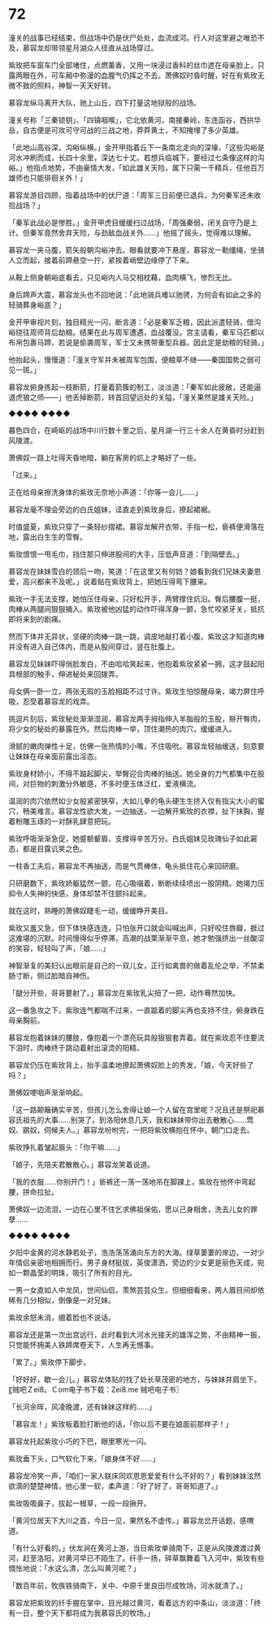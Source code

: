 # 72

潼关的战事已经结束，但战场中仍是伏尸处处，血流成河。行人对这里避之唯恐不及，慕容龙却带领星月湖众人径直从战场穿过。

紫玫把车窗车门全部堵住，点燃薰香，又用一块浸过香料的丝巾遮在母亲脸上，只露两眼在外，可车厢中弥漫的血腥气仍挥之不去。萧佛奴时昏时醒，好在有紫玫无微不致的照料，神智一天天好转。

慕容龙纵马离开大队，驰上山丘，四下打量这地狱般的战场。

潼关号称「三秦锁钥」、「四镇咽喉」，它北依黄河，南接秦岭，东连函谷，西拱华岳，自古便是可攻可守可战的三战之地，莽莽黄土，不知掩埋了多少英雄。

「此地山高谷深，沟峪纵横。」金开甲指着丘下一条南北走向的深壕，「这些沟峪是河水冲刷而成，长四十余里，深达七十丈。若想兵临城下，要经过七条像这样的沟峪。」他指点地势，不由豪情大发，「如此雄关天险，属下只需一千精兵，任他百万雄师也只能徘徊关外！」

慕容龙游目四顾，指着战场中的伏尸道：「周军三日前便已退兵，为何秦军还未收拾战场？」

「秦军此战必是惨胜。」金开甲虎目缓缓扫过战场，「周强秦弱，闭关自守乃是上计。但秦军竟然舍弃天险，与劲敌血战关外……」他摇了摇头，觉得难以理解。

慕容龙一夹马腹，箭矢般朝沟峪冲去。眼看就要冲下悬崖，慕容龙一勒缰绳，坐骑人立而起，接着前蹄悬空一拧，紧挨着峭壁边缘停了下来。

从鞍上侧身朝峪底看去，只见峪内人马交相枕藉，血肉横飞，惨烈无比。

身后蹄声大震，慕容龙头也不回地说：「此地骑兵难以驰骋，为何会有如此之多的轻骑葬身峪底？」

金开甲审视片刻，独目精光一闪，断言道：「必是秦军乏粮，因此派遣轻骑，借沟峪绕往周师背后劫粮。结果在此与周军遭遇，血战覆没。宫主请看，秦军马匹都以布帛包裹马蹄，若说是偷袭周军，军士又未携带重型兵器。因此定是劫粮的轻骑。」

他抬起头，慢慢道：「潼关守军并未被周军包围，便粮草不继——秦国国势之弱可见一斑。」

慕容龙俯身拣起一枝断箭，打量着箭簇的制工，淡淡道：「秦军如此疲敝，还能逼退虎狼之师——」他丢掉断箭，转首回望远处的关隘，「潼关果然是雄关天险。」

◆◆◆◆ ◆◆◆◆

暮色四合，在崎岖的战场中川行数十里之后，星月湖一行三十余人在黄昏时分赶到风陵渡。

萧佛奴一路上吐得天昏地暗，躺在客房的炕上才略好了一些。

「过来。」

正在给母亲擦洗身体的紫玫无奈地小声道：「你等一会儿……」

慕容龙毫不理会旁边的白氏姐妹，迳直走到紫玫身后，撩起裙裾。

时值盛夏，紫玫只穿了一条轻纱摺裙。慕容龙解开衣带，手指一松，亵裤便滑落在地，露出白生生的雪臀。

紫玫恨恨一甩毛巾，挡住那只伸进股间的大手，压低声音道：「到隔壁去。」

慕容龙在妹妹雪白的颈后一吻，笑道：「在这里又有何妨？娘看到我们兄妹夫妻恩爱，高兴都来不及呢。」说着贴在紫玫背上，把她压得弯下腰来。

紫玫一手无法支撑，她怕压住母亲，只好松开手，两臂撑住炕沿。臀后腰腹一挺，肉棒从两腿间狠狠捅入。紫玫被他凶猛的动作吓得浑身一颤，急忙咬紧牙关，抵抗即将来到的剧痛。

然而下体并无异状，坚硬的肉棒一跳一跳，调皮地敲打着小腹。紫玫这才知道肉棒并没有进入自己体内，而是从股间穿过，竖在肚腹上。

慕容龙见妹妹吓得俏脸发白，不由哈哈笑起来，他抱着紫玫紧紧一拥，这才鼓起阳具根部的触手，伸进秘处来回拨弄。

母女俩一卧一立，两张无瑕的玉脸相距不过寸许。紫玫生怕惊醒母亲，竭力屏住呼吸，忍受着慕容龙的戏弄。

挑逗片刻后，紫玫秘处渐渐湿润，慕容龙两手拇指伸入羊脂般的玉股，掰开臀肉，将少女的秘处的暴露在外。然后肉棒一举，顶住潮热的肉穴，缓缓进入。

滑腻的嫩肉弹性十足，仿佛一张热情的小嘴，不住吸吮。慕容龙轻抽缓送，刻意要让妹妹在母亲面前露出淫态。

紫玫身材娇小，不得不踮起脚尖，举臀迎合肉棒的抽送。她全身的力气都集中在股间，对巨物的刺激分外敏感，不多时便玉体泛红，爱液横流。

温润的肉穴依然如少女般紧密狭窄，大如儿拳的龟头硬生生挤入仅有指尖大小的蜜穴，畅美难言。慕容龙性欲大发，一边抽送，一边解开紫玫的衣襟，扯下抹胸，握着粉雕玉琢的一对酥乳肆意把玩。

紫玫呼吸渐渐急促，她蹙额颦眉，支撑得辛苦万分。白氏姐妹见玫瑰仙子如此窘态，都是目露讥笑之色。

一柱香工夫后，慕容龙不再抽送，而是气贯棒体，龟头抵住花心来回研磨。

只研磨数下，紫玫娇躯猛然一颤，花心吸啜着，断断续续喷出一股阴精。她竭力压抑令人失神的快感，身体却禁不住颤抖起来。

就在这时，熟睡的萧佛奴睫毛一动，缓缓睁开美目。

紫玫又羞又急，但下体快感连连，只怕张开口就会叫喊出声，只好咬住唇瓣，捱过这难堪的沉默。时间慢得似乎停滞，高潮的战栗渐渐平息，她才勉强挤出一丝酸涩的笑容，轻轻叫了声，「娘……」

神智渐复的美妇认出眼前是自己的一双儿女，正行如禽兽的做着乱伦之举，不禁柔肠寸断，侧过脸暗自神伤。

「腿分开些，哥哥要射了。」慕容龙在紫玫乳尖扭了一把，动作蓦然加快。

这一番急攻之下，紫玫连气都喘不过来，一直踮着的脚尖再也支持不住，俯身跌在母亲胸前。

慕容龙抱着妹妹的腰肢，像抱着一个漂亮玩具般狠狠套弄着。就在紫玫忍不住要流下泪时，肉棒终于跳动着射出滚烫的阳精。

慕容龙仍压在紫玫背上，抬手温柔地撩起萧佛奴脸上的秀发，「娘，今天好些了吗？」

萧佛奴哽咽声渐渐响起。

「这一路颠簸确实辛苦，但孩儿怎么舍得让娘一个人留在宫里呢？况且还是祭祀慕容氏祖先的大事……别哭了。到洛阳休息几天，我和妹妹带你出去散散心……莺奴、鹂奴，伺候夫人。」慕容龙吩咐完，一把将紫玫横抱在怀中，朝门口走去。

紫玫挣扎着皱起眉头：「你干嘛……」

「娘子，先陪夫君散散心。」慕容龙笑着说道。

「我的衣服……你别开门！」亵裤还一荡一荡地吊在脚踝上，紫玫在他怀中弯起腰，拼命拉扯。

萧佛奴一边流泪，一边在心里不住乞求佛祖保佑，愿以己身相舍，洗去儿女的罪孽……

◆◆◆◆ ◆◆◆◆

夕阳中金黄的河水静若处子，浩浩荡荡涌向东方的大海。绿草萋萋的岸边，一对少年情侣亲密地相拥而行。男子身材挺拔，英俊潇洒，旁边的少女更是丽色天成，宛如一颗晶莹的明珠，吸引了所有的目光。

一男一女直如人中龙凤，世间仙侣，羡煞芸芸众生。但细细看来，两人眉目间却依稀有几分相似，倒像是一对兄妹。

紫玫余怒未消，绷着脸也不说话。

慕容龙还是第一次出宫远行，此时看到大河水光接天的雄浑之势，不由精神一振，只觉能怀拥美人铁蹄席卷天下，人生再无憾事。

「累了。」紫玫停下脚步。

「好好好，歇一会儿。」慕容龙体贴的找了处长草茂密的地方，与妹妹并肩坐下。〖贼吧Ｚei8。Ｃom电子书下载：Zei8.me 贼吧电子书〗

「长河余晖，风凌晚渡，还有妹妹这样的……」

「慕容龙！」紫玫板着脸打断他的话，「你以后不要在娘面前那样子！」

慕容龙托起紫玫小巧的下巴，眼里寒光一闪。

紫玫垂下头，口气软化下来，「娘身体不好……」

慕容龙冷笑一声，「咱们一家人联床同欢恩恩爱爱有什么不好的？」看到妹妹泫然欲滴的楚楚神情，他心里一软，柔声道：「好了好了，哥哥知道了。」

紫玫吸吸鼻子，拔起一根草，一段一段揪开。

「黄河位居天下大川之首，今日一见，果然名不虚传。」慕容龙岔开话题，感喟道。

「有什么好看的。」伏龙涧在黄河上游，当日紫玫单骑南下，正是从风陵渡渡过黄河，赶至洛阳，对黄河早已不陌生了。纤手一扬，碎草飘舞着飞入河中，紫玫有些惆怅地说：「水这么清，怎么叫黄河呢？」

「数百年前，牧族铁骑南下，关中、中原千里良田尽成牧场，河水就清了。」

慕容龙把紫玫的纤手握在掌中，目光越过黄河，看着远方的中条山，淡淡道：「终有一日，整个天下都将成为我慕容氏的牧场。」

